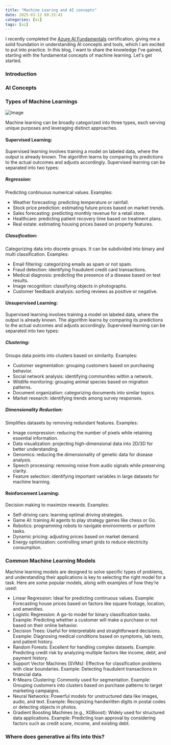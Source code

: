 ```yaml
---
title: "Machine Learing and AI concepts"
date: 2025-03-12 09:33:43
categories: [ai]
tags: [ai]
---
```


I recently completed the <a href="https://learn.microsoft.com/api/credentials/share/en-us/AamerSadiq-9608/90234AA9C5746E38?sharingId=4D3B72AC4C8C2E1D" target="_blank">Azure AI Fundamentals</a> certification,
giving me a solid foundation in understanding AI concepts and tools, which I am excited to put into practice.
In this blog, I want to share the knowledge I've gained, starting with the fundamental concepts of machine learning.
Let's get started.

<h3>Introduction</h3>

<h3>AI Concepts</h3>

<h3>Types of Machine Learnings </h3>

<img src="{{ site.baseurl }}/images/blog/ai-basics/types-of-machine-learnings.png" class="fullsize-image" alt="Image">

Machine learning can be broadly categorized into three types, each serving unique purposes and leveraging distinct approaches.

<h4>Supervised Learning:</h4>
Supervised learning involves training a model on labeled data, where the output is already known. The algorithm learns by comparing its predictions to the actual outcomes and adjusts accordingly. Supervised learning can be separated into two types:

<h5>Regression:</h5>
Predicting continuous numerical values. Examples:
<ul>
    <li>Weather forecasting: predicting temperature or rainfall.</li>
    <li>Stock price prediction: estimating future prices based on market trends.</li>
    <li>Sales forecasting: predicting monthly revenue for a retail store.</li>
    <li>Healthcare: predicting patient recovery time based on treatment plans.</li>
    <li>Real estate: estimating housing prices based on property features.</li>
</ul>

<h5>Classification:</h5>
Categorizing data into discrete groups. It can be subdivided into binary and multi classification.  Examples:
<ul>
    <li>Email filtering: categorizing emails as spam or not spam.</li>
    <li>Fraud detection: identifying fraudulent credit card transactions.</li>
    <li>Medical diagnosis: predicting the presence of a disease based on test results.</li>
    <li>Image recognition: classifying objects in photographs.</li>
    <li>Customer feedback analysis: sorting reviews as positive or negative.</li>
</ul>

<h4>Unsupervised Learning:</h4>
Supervised learning involves training a model on labeled data, where the output is already known. The algorithm learns by comparing its predictions to the actual outcomes and adjusts accordingly. Supervised learning can be separated into two types:

<h5>Clustering:</h5>
Groups data points into clusters based on similarity. Examples:
<ul>
    <li>Customer segmentation: grouping customers based on purchasing behavior.</li>
    <li>Social network analysis: identifying communities within a network.</li>
    <li>Wildlife monitoring: grouping animal species based on migration patterns.</li>
    <li>Document organization: categorizing documents into similar topics.</li>
    <li>Market research: identifying trends among survey responses.</li>
</ul>

<h5>Dimensionality Reduction:</h5>
Simplifies datasets by removing redundant features.  Examples:
<ul>
    <li>Image compression: reducing the number of pixels while retaining essential information.</li>
    <li>Data visualization: projecting high-dimensional data into 2D/3D for better understanding.</li>
    <li>Genomics: reducing the dimensionality of genetic data for disease analysis.</li>
    <li>Speech processing: removing noise from audio signals while preserving clarity.</li>
    <li>Feature selection: identifying important variables in large datasets for machine learning.</li>
</ul>

<h4>Reinforcement Learning:</h4>
Decision making to maximize rewards. Examples:
<ul>
    <li>Self-driving cars: learning optimal driving strategies.</li>
    <li>Game AI: training AI agents to play strategy games like chess or Go.</li>
    <li>Robotics: programming robots to navigate environments or perform tasks.</li>
    <li>Dynamic pricing: adjusting prices based on market demand.</li>
    <li>Energy optimization: controlling smart grids to reduce electricity consumption.</li>
</ul>

<h3>Common Machine Learning Models</h3>
Machine learning models are designed to solve specific types of problems, and understanding their applications is key to selecting the right model for a task. Here are some popular models, along with examples of how they’re used:
<ul>
    <li>Linear Regression: Ideal for predicting continuous values. Example: Forecasting house prices based on factors like square footage, location, and amenities.</li>
    <li>Logistic Regression: A go-to model for binary classification tasks. Example: Predicting whether a customer will make a purchase or not based on their online behavior.</li>
    <li>Decision Trees: Useful for interpretable and straightforward decisions. Example: Diagnosing medical conditions based on symptoms, lab tests, and patient history.</li>
    <li>Random Forests: Excellent for handling complex datasets. Example: Predicting credit risk by analyzing multiple factors like income, debt, and payment history.</li>
    <li>Support Vector Machines (SVMs): Effective for classification problems with clear boundaries. Example: Detecting fraudulent transactions in financial data.</li>
    <li>K-Means Clustering: Commonly used for segmentation. Example: Grouping customers into clusters based on purchase patterns to target marketing campaigns.</li>
    <li>Neural Networks: Powerful models for unstructured data like images, audio, and text. Example: Recognizing handwritten digits in postal codes or detecting objects in photos.</li>
    <li>Gradient Boosting Machines (e.g., XGBoost): Widely used for structured data applications. Example: Predicting loan approval by considering factors such as credit score, income, and existing debt.</li>
</ul>

<h3>Where does generative ai fits into this?</h3>
